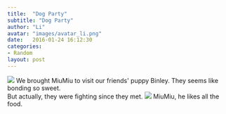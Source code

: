 ```yaml
---
title:  "Dog Party"
subtitle: "Dog Party"
author: "Li"
avatar: "images/avatar_li.png"
date:   2016-01-24 16:12:30
categories:
- Random
layout: post
---
```

<img src="{{ site.baseurl }}/images/pic_miumiu_1.jpg">
We brought MiuMiu to visit our friends' puppy Binley.
They seems like bonding so sweet.
 <br>But actually, they were fighting since they met.
<!--break-->
<img src="{{ site.baseurl }}/images/pic_miumiu_2.jpg">
MiuMiu, he likes all the food.
